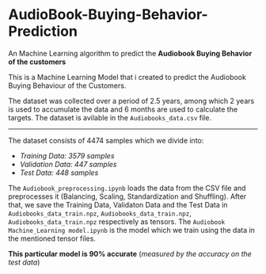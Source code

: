 # AudioBook-Buying-Behavior-Prediction
An Machine Learning algorithm to predict the **Audiobook Buying Behavior of the customers**

This is a Machine Learning Model that i created to predict the Audiobook Buying Behaviour of the Customers.

The dataset was collected over a period of 2.5 years, among which 2 years is used to accumulate the data and 6 months are used to calculate the targets.
The dataset is avilable in the `Audiobooks_data.csv` file.

***

The dataset consists of 4474 samples which we divide into:
- *Training Data: 3579 samples*
- *Validation Data: 447 samples*
- *Test Data: 448 samples*

The `Audiobook_preprocessing.ipynb` loads the data from the CSV file and preprocesses it (Balancing, Scaling, Standardization and Shuffling). After that, we save the Training Data, Validaton Data and the Test Data in  `Audiobooks_data_train.npz`,  `Audiobooks_data_train.npz`,  `Audiobooks_data_train.npz` respectively as tensors.  The `Audiobook Machine_Learning model.ipynb` is the model which we train using the data in the mentioned tensor files. 

**This particular model is 90% accurate** (*measured by the accuracy on the test data*)
